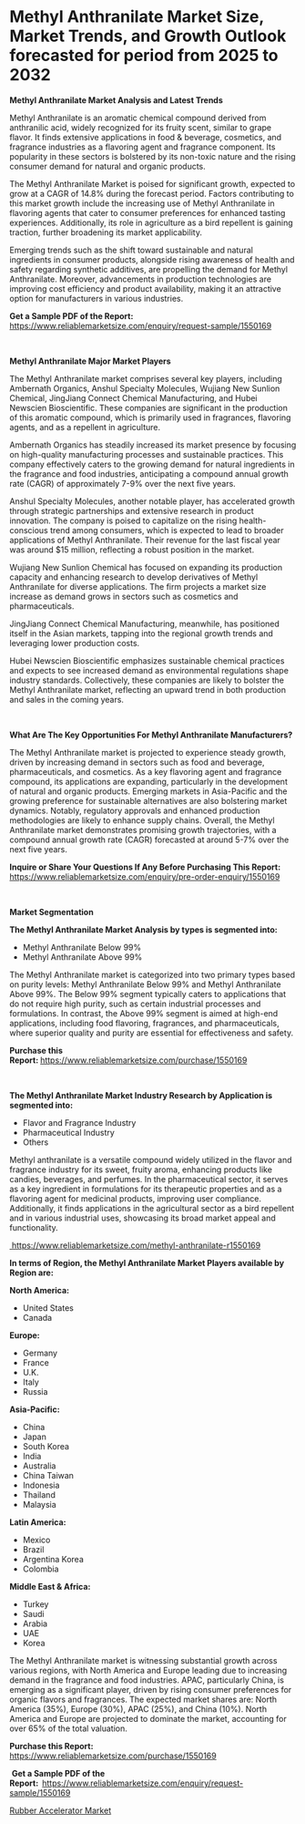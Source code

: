 <p><h1>Methyl Anthranilate Market Size, Market Trends, and Growth Outlook forecasted for period from 2025 to 2032</h1></p><p><strong>Methyl Anthranilate Market Analysis and Latest Trends</strong></p>
<p><p>Methyl Anthranilate is an aromatic chemical compound derived from anthranilic acid, widely recognized for its fruity scent, similar to grape flavor. It finds extensive applications in food & beverage, cosmetics, and fragrance industries as a flavoring agent and fragrance component. Its popularity in these sectors is bolstered by its non-toxic nature and the rising consumer demand for natural and organic products.</p><p>The Methyl Anthranilate Market is poised for significant growth, expected to grow at a CAGR of 14.8% during the forecast period. Factors contributing to this market growth include the increasing use of Methyl Anthranilate in flavoring agents that cater to consumer preferences for enhanced tasting experiences. Additionally, its role in agriculture as a bird repellent is gaining traction, further broadening its market applicability.</p><p>Emerging trends such as the shift toward sustainable and natural ingredients in consumer products, alongside rising awareness of health and safety regarding synthetic additives, are propelling the demand for Methyl Anthranilate. Moreover, advancements in production technologies are improving cost efficiency and product availability, making it an attractive option for manufacturers in various industries.</p></p>
<p><strong>Get a Sample PDF of the Report:&nbsp;</strong> <a href="https://www.reliablemarketsize.com/enquiry/request-sample/1550169?utm_campaign=2941&utm_medium=2&utm_source=Github&utm_content=ia&utm_term=31032025&utm_id=methyl-anthranilate">https://www.reliablemarketsize.com/enquiry/request-sample/1550169</a></p>
<p>&nbsp;</p>
<p><strong>Methyl Anthranilate Major Market Players</strong></p>
<p><p>The Methyl Anthranilate market comprises several key players, including Ambernath Organics, Anshul Specialty Molecules, Wujiang New Sunlion Chemical, JingJiang Connect Chemical Manufacturing, and Hubei Newscien Bioscientific. These companies are significant in the production of this aromatic compound, which is primarily used in fragrances, flavoring agents, and as a repellent in agriculture.</p><p>Ambernath Organics has steadily increased its market presence by focusing on high-quality manufacturing processes and sustainable practices. This company effectively caters to the growing demand for natural ingredients in the fragrance and food industries, anticipating a compound annual growth rate (CAGR) of approximately 7-9% over the next five years.</p><p>Anshul Specialty Molecules, another notable player, has accelerated growth through strategic partnerships and extensive research in product innovation. The company is poised to capitalize on the rising health-conscious trend among consumers, which is expected to lead to broader applications of Methyl Anthranilate. Their revenue for the last fiscal year was around $15 million, reflecting a robust position in the market.</p><p>Wujiang New Sunlion Chemical has focused on expanding its production capacity and enhancing research to develop derivatives of Methyl Anthranilate for diverse applications. The firm projects a market size increase as demand grows in sectors such as cosmetics and pharmaceuticals.</p><p>JingJiang Connect Chemical Manufacturing, meanwhile, has positioned itself in the Asian markets, tapping into the regional growth trends and leveraging lower production costs. </p><p>Hubei Newscien Bioscientific emphasizes sustainable chemical practices and expects to see increased demand as environmental regulations shape industry standards. Collectively, these companies are likely to bolster the Methyl Anthranilate market, reflecting an upward trend in both production and sales in the coming years.</p></p>
<p>&nbsp;</p>
<p><strong>What Are The Key Opportunities For Methyl Anthranilate Manufacturers?</strong></p>
<p><p>The Methyl Anthranilate market is projected to experience steady growth, driven by increasing demand in sectors such as food and beverage, pharmaceuticals, and cosmetics. As a key flavoring agent and fragrance compound, its applications are expanding, particularly in the development of natural and organic products. Emerging markets in Asia-Pacific and the growing preference for sustainable alternatives are also bolstering market dynamics. Notably, regulatory approvals and enhanced production methodologies are likely to enhance supply chains. Overall, the Methyl Anthranilate market demonstrates promising growth trajectories, with a compound annual growth rate (CAGR) forecasted at around 5-7% over the next five years.</p></p>
<p><strong>Inquire or Share Your Questions If Any Before Purchasing This Report:</strong> <a href="https://www.reliablemarketsize.com/enquiry/pre-order-enquiry/1550169?utm_campaign=2941&utm_medium=2&utm_source=Github&utm_content=ia&utm_term=31032025&utm_id=methyl-anthranilate">https://www.reliablemarketsize.com/enquiry/pre-order-enquiry/1550169</a></p>
<p>&nbsp;</p>
<p><strong>Market Segmentation</strong></p>
<p><strong>The Methyl Anthranilate Market Analysis by types is segmented into:</strong></p>
<p><ul><li>Methyl Anthranilate Below 99%</li><li>Methyl Anthranilate Above 99%</li></ul></p>
<p><p>The Methyl Anthranilate market is categorized into two primary types based on purity levels: Methyl Anthranilate Below 99% and Methyl Anthranilate Above 99%. The Below 99% segment typically caters to applications that do not require high purity, such as certain industrial processes and formulations. In contrast, the Above 99% segment is aimed at high-end applications, including food flavoring, fragrances, and pharmaceuticals, where superior quality and purity are essential for effectiveness and safety.</p></p>
<p><strong>Purchase this Report:&nbsp;</strong><a href="https://www.reliablemarketsize.com/purchase/1550169?utm_campaign=2941&utm_medium=2&utm_source=Github&utm_content=ia&utm_term=31032025&utm_id=methyl-anthranilate">https://www.reliablemarketsize.com/purchase/1550169</a></p>
<p>&nbsp;</p>
<p><strong>The Methyl Anthranilate Market Industry Research by Application is segmented into:</strong></p>
<p><ul><li>Flavor and Fragrance Industry</li><li>Pharmaceutical Industry</li><li>Others</li></ul></p>
<p><p>Methyl anthranilate is a versatile compound widely utilized in the flavor and fragrance industry for its sweet, fruity aroma, enhancing products like candies, beverages, and perfumes. In the pharmaceutical sector, it serves as a key ingredient in formulations for its therapeutic properties and as a flavoring agent for medicinal products, improving user compliance. Additionally, it finds applications in the agricultural sector as a bird repellent and in various industrial uses, showcasing its broad market appeal and functionality.</p></p>
<p><a href="https://www.reliablemarketsize.com/methyl-anthranilate-r1550169?utm_campaign=2941&utm_medium=2&utm_source=Github&utm_content=ia&utm_term=31032025&utm_id=methyl-anthranilate">&nbsp;https://www.reliablemarketsize.com/methyl-anthranilate-r1550169</a></p>
<p><strong>In terms of Region, the Methyl Anthranilate Market Players available by Region are:</strong></p>
<p>
    <p> <strong> North America: </strong>
        <ul>
            <li>United States</li>
            <li>Canada</li>
        </ul>
        </p> 
    <p> <strong> Europe: </strong>
        <ul>
            <li>Germany</li>
            <li>France</li>
            <li>U.K.</li>
            <li>Italy</li>
            <li>Russia</li>
        </ul>
        </p> 
    <p> <strong> Asia-Pacific: </strong>
        <ul>
            <li>China</li>
            <li>Japan</li>
            <li>South Korea</li>
            <li>India</li>
            <li>Australia</li>
            <li>China Taiwan</li>
            <li>Indonesia</li>
            <li>Thailand</li>
            <li>Malaysia</li>
        </ul>
        </p> 
    <p> <strong> Latin America: </strong>
        <ul>
            <li>Mexico</li>
            <li>Brazil</li>
            <li>Argentina Korea</li>
            <li>Colombia</li>
        </ul>
        </p> 
    <p> <strong> Middle East & Africa: </strong>
        <ul>
            <li>Turkey</li>
            <li>Saudi</li>
            <li>Arabia</li>
            <li>UAE</li>
            <li>Korea</li>
        </ul>
    </p>
    </p>
<p><p>The Methyl Anthranilate market is witnessing substantial growth across various regions, with North America and Europe leading due to increasing demand in the fragrance and food industries. APAC, particularly China, is emerging as a significant player, driven by rising consumer preferences for organic flavors and fragrances. The expected market shares are: North America (35%), Europe (30%), APAC (25%), and China (10%). North America and Europe are projected to dominate the market, accounting for over 65% of the total valuation.</p></p>
<p><strong>Purchase this Report: </strong><a href="https://www.reliablemarketsize.com/purchase/1550169?utm_campaign=2941&utm_medium=2&utm_source=Github&utm_content=ia&utm_term=31032025&utm_id=methyl-anthranilate">https://www.reliablemarketsize.com/purchase/1550169</a></p>
<p>&nbsp;<strong>Get a Sample PDF of the Report:&nbsp;&nbsp;</strong><a href="https://www.reliablemarketsize.com/enquiry/request-sample/1550169?utm_campaign=2941&utm_medium=2&utm_source=Github&utm_content=ia&utm_term=31032025&utm_id=methyl-anthranilate">https://www.reliablemarketsize.com/enquiry/request-sample/1550169</a></p>
<p><strong></strong></p>
<p><p><a href="https://github.com/AshikRahman991/Market-Research-Report-List-2/blob/main/rubber-accelerator-market.md?utm_campaign=2941&utm_medium=2&utm_source=Github&utm_content=ia&utm_term=31032025&utm_id=methyl-anthranilate">Rubber Accelerator Market</a></p></p>